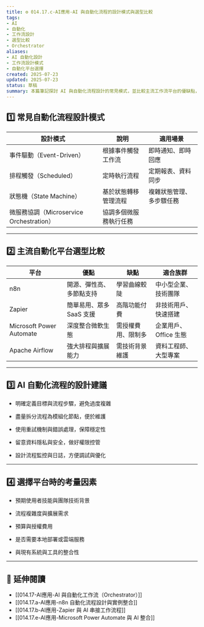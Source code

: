 ```yaml
---
title: ⚙️ 014.17.c-AI應用-AI 與自動化流程的設計模式與選型比較  
tags:
- AI
- 自動化
- 工作流設計
- 選型比較
- Orchestrator  
aliases:
- AI 自動化設計
- 工作流設計模式
- 自動化平台選擇  
created: 2025-07-23  
updated: 2025-07-23  
status: 草稿  
summary: 本篇筆記探討 AI 與自動化流程設計的常見模式，並比較主流工作流平台的優缺點，協助選擇適合的解決方案與架構設計。
---
```


## 1️⃣ 常見自動化流程設計模式

|設計模式|說明|適用場景|
|---|---|---|
|事件驅動（Event-Driven）|根據事件觸發工作流|即時通知、即時回應|
|排程觸發（Scheduled）|定時執行流程|定期報表、資料同步|
|狀態機（State Machine）|基於狀態轉移管理流程|複雜狀態管理、多步驟任務|
|微服務協調（Microservice Orchestration）|協調多個微服務執行任務|

---
## 2️⃣ 主流自動化平台選型比較

|平台|優點|缺點|適合族群|
|---|---|---|---|
|n8n|開源、彈性高、多節點支持|學習曲線較陡|中小型企業、技術團隊|
|Zapier|簡單易用、眾多 SaaS 支援|高階功能付費|非技術用戶、快速搭建|
|Microsoft Power Automate|深度整合微軟生態|需授權費用、限制多|企業用戶、Office 生態|
|Apache Airflow|強大排程與擴展能力|需技術背景維護|資料工程師、大型專案|

---
## 3️⃣ AI 自動化流程的設計建議

- 明確定義目標與流程步驟，避免過度複雜

- 盡量拆分流程為模組化節點，便於維護

- 使用重試機制與錯誤處理，保障穩定性

- 留意資料隱私與安全，做好權限控管

- 設計流程監控與日誌，方便調試與優化

---

## 4️⃣ 選擇平台時的考量因素

- 預期使用者技能與團隊技術背景

- 流程複雜度與擴展需求

- 預算與授權費用

- 是否需要本地部署或雲端服務

- 與現有系統與工具的整合性

---

## 🔗 延伸閱讀

- [[014.17-AI應用-AI 與自動化工作流（Orchestrator）]]
- [[014.17.a-AI應用-n8n 自動化流程設計與實例整合]]
- [[014.17.b-AI應用-Zapier 與 AI 串接工作流程]]
- [[014.17.e-AI應用-Microsoft Power Automate 與 AI 整合]]